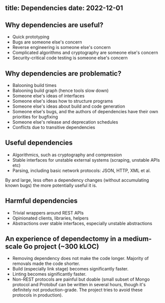 title: Dependencies
date: 2022-12-01
----
## Why dependencies are useful?

- Quick prototyping
- Bugs are someone else's concern
- Reverse engineering is someone else's concern
- Complicated algorithms and cryptography are someone else's concern
- Security-critical code testing is someone else's concern

## Why dependencies are problematic?

- Balooning build times
- Balooning build graph (hence tools slow down)
- Someone else's ideas of interfaces
- Someone else's ideas how to structure programs
- Someone else's ideas about build and code generation
- Someone else's bugs, and the authors of dependencies have their own priorities for bugfixing
- Someone else's release and deprecation schedules
- Conflicts due to transitive dependencies

## Useful dependencies

- Algorithmics, such as cryptography and compression
- Stable interfaces for unstable external systems (scraping, unstable APIs etc)
- Parsing, including basic network protocols: JSON, HTTP, XML et al.

By and large, less often a dependency changes (without accumulating known bugs) the more potentially useful it is.

## Harmful dependencies

- Trivial wrappers around REST APIs
- Opinionated clients, libraries, helpers
- Abstractions over stable interfaces, especially unstable abstractions

## An experience of dependectomy in a medium-scale Go project (~300 kLOC)

- Removing dependency does not make the code longer. Majority of removals made the code shorter.
- Build (especially link stage) becomes significantly faster.
- Linting becomes significantly faster.
- Non-REST protocols are painful but doable (small subset of Mongo protocol and Protobuf can be written in several
  hours, though it's definitely not production-grade. The project tries to avoid these protocols in production).
